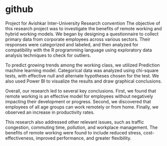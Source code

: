 # github
Project for Avishkar Inter-University Research convention
The objective of this research project was to investigate the benefits of remote working and hybrid working models. We began by designing a questionnaire to collect primary data from corporate employees across various sectors. Their responses were categorized and labeled, and then analyzed for compatibility with the R programming language using exploratory data analysis techniques to check for outliers.

To predict growing trends among the working class, we utilized Prediction machine learning model. Categorical data was analyzed using chi-square tests, with effective null and alternate hypotheses chosen for the test. We also used Power BI to visualize the results and draw graphical conclusions.

Overall, our research led to several key conclusions. First, we found that remote working is an effective model for employees without negatively impacting their development or progress. Second, we discovered that employees of all age groups can work remotely or from home. Finally, we observed an increase in productivity rates.

This research also addressed other relevant issues, such as traffic congestion, commuting time, pollution, and workplace management. The benefits of remote working were found to include reduced stress, cost-effectiveness, improved performance, and greater flexibility.



